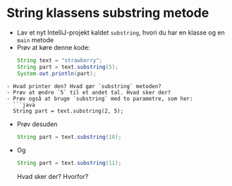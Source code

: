 # String klassens substring metode
- Lav et nyt IntelliJ-projekt kaldet `substring`, hvori du har en klasse og en `main` metode
- Prøv at køre denne kode:
  ```java
  String text = "strawberry";
  String part = text.substring(5);
  System.out.println(part);
```
- Hvad printer den? Hvad gør `substring` metoden?
- Prøv at ændre `5` til et andet tal. Hvad sker der?
- Prøv også at bruge `substring` med to parametre, som her:
  ```java
  String part = text.substring(2, 5);
  ```
- Prøv desuden
    ```java
    String part = text.substring(10);
    ```
- Og 
    ```java
    String part = text.substring(11);
    ```
    Hvad sker der? Hvorfor?